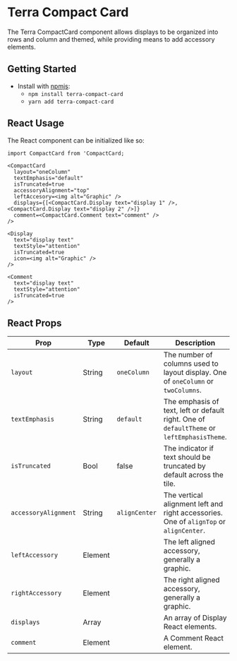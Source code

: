 # Terra Compact Card

The Terra CompactCard component allows displays to be organized into rows and column and themed, while providing means to add accessory elements.

## Getting Started

- Install with [npmjs](https://www.npmjs.com):
  - `npm install terra-compact-card`
  - `yarn add terra-compact-card`

## React Usage

The React component can be initialized like so:
```
import CompactCard from 'CompactCard;

<CompactCard
  layout="oneColumn"
  textEmphasis="default"
  isTruncated=true
  accessoryAlignment="top"
  leftAccesory=<img alt="Graphic" />
  displays={[<CompactCard.Display text="display 1" />, <CompactCard.Display text="display 2" />]}
  comment=<CompactCard.Comment text="comment" />
/>

<Display
  text="display text"
  textStyle="attention"
  isTruncated=true
  icon=<img alt="Graphic" />
/>

<Comment
  text="display text"
  textStyle="attention"
  isTruncated=true
/>
```

## React Props

| Prop | Type | Default | Description|
|------|------|---------|------------|
|`layout`|String|`oneColumn`|The number of columns used to layout display. One of `oneColumn` or `twoColumns`.|
|`textEmphasis`|String|`default`|The emphasis of text, left or default right. One of `defaultTheme` or `leftEmphasisTheme`. |
|`isTruncated`|Bool|false|The indicator if text should be truncated by default across the tile.|
|`accessoryAlignment`|String|`alignCenter`|The vertical alignment left and right accessories. One of `alignTop` or `alignCenter`.|
|`leftAccessory`|Element||The left aligned accessory, generally a graphic.|
|`rightAccessory`|Element||The right aligned accessory, generally a graphic.|
|`displays`|Array||An array of Display React elements.|
|`comment`|Element||A Comment React element.|